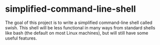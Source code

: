 # simplified-command-line-shell
The goal of this project is to write a simplified command-line shell called swish. This shell will be less functional in many ways from standard shells like bash (the default on most Linux machines), but will still have some useful features.
